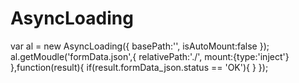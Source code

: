 # AsyncLoading
var al = new AsyncLoading({
			basePath:'', 
			isAutoMount:false
		});
		al.getMoudle('formData.json',{
			relativePath:'./',
			mount:{type:'inject'}
		},function(result){
			if(result.formData_json.status == 'OK'){
      }
 	});
